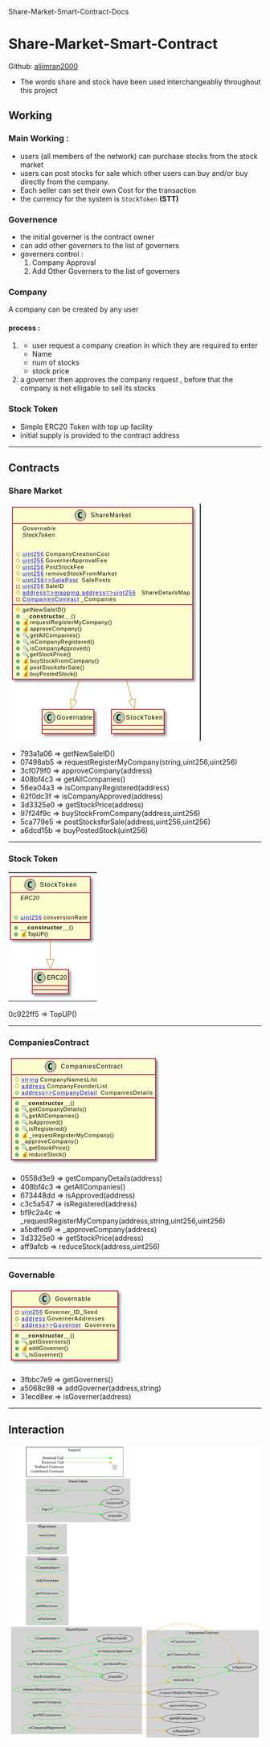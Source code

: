 Share-Market-Smart-Contract-Docs

# Share-Market-Smart-Contract
Github: [aliimran2000](github.com/aliimran2000)

- The words share and stock  have been used interchangeabliy throughout this project


## Working
### Main Working : 
- users (all members of the network) can purchase stocks from the stock market
- users can post stocks for sale which other users can buy and/or buy directly from the company.
- Each seller can set their own Cost for the transaction
- the currency for the system is `StockToken` **(STT)**


### Governence 
- the initial governer is the contract owner 
- can add other governers to the list of governers
- governers control : 
	1. Company Approval
	2. Add Other Governers to the list of governers
	
### Company 
A company can be created by any user
#### process : 
1. - user request a company creation in which they are required to enter 
	- Name
	- num of stocks
	- stock price	
2. a governer then approves the company request , before that the company is not elligable to sell its stocks

### Stock Token 
- Simple ERC20 Token with top up facility 
- initial supply is provided to the contract address


***
## Contracts

### Share Market
![146e705d22e2e3a89fcd524e82e48e75.png](./_resources/995436c16296498db221984f2c59c76f.png)

- 793a1a06  =>  getNewSaleID()
- 07498ab5  =>  requestRegisterMyCompany(string,uint256,uint256)
- 3cf079f0  =>  approveCompany(address)
- 408bf4c3  =>  getAllCompanies()
- 56ea04a3  =>  isCompanyRegistered(address)
- 62f0dc3f  =>  isCompanyApproved(address)
- 3d3325e0  =>  getStockPrice(address)
- 97f24f9c  =>  buyStockFromCompany(address,uint256)
- 5ca779e5  =>  postStocksforSale(address,uint256,uint256)
- a6dcd15b  =>  buyPostedStock(uint256)

***
### Stock Token
![19074200c871d91a2288286500f08193.png](./_resources/61a0e616f4fd414d8dbe2e8421bd2422.png)

0c922ff5  =>  TopUP()

***
### CompaniesContract
![b83efb02eca330fae096663702325871.png](./_resources/92d1cf35b9314a1fbc3b26d5ca6abd55.png)
- 0558d3e9  =>  getCompanyDetails(address)
- 408bf4c3  =>  getAllCompanies()
- 673448dd  =>  isApproved(address)
- c3c5a547  =>  isRegistered(address)
- bf9c2a4c  =>  _requestRegisterMyCompany(address,string,uint256,uint256)
- a5bdfed9  =>  _approveCompany(address)
- 3d3325e0  =>  getStockPrice(address)
- aff9afcb  =>  reduceStock(address,uint256)


***
### Governable
![4e36e33a8324459b15e4ce2e4e375c62.png](./_resources/91c19c4205b548888db13005008cb46d.png)
- 3fbbc7e9  =>  getGoverners()
- a5068c98  =>  addGoverner(address,string)
- 31ecd8ee  =>  isGoverner(address)

***

## Interaction

![MyContract.png](./_resources/8d70dcfb7acb4260a639320ee16a3e7a.png)



